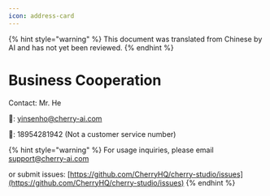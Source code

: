 ```yaml
---
icon: address-card
---
```


{% hint style="warning" %}
This document was translated from Chinese by AI and has not yet been reviewed.
{% endhint %}

# Business Cooperation

Contact: Mr. He  

📮: yinsenho@cherry-ai.com  

📱: 18954281942 (Not a customer service number)

{% hint style="warning" %}
For usage inquiries, please email support@cherry-ai.com

or submit issues: [https://github.com/CherryHQ/cherry-studio/issues](https://github.com/CherryHQ/cherry-studio/issues)
{% endhint %}